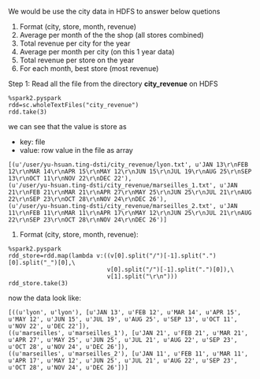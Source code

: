 We would be use the city data in HDFS to answer below quetions

1) Format (city, store, month, revenue)
2) Average per month of the the shop (all stores combined)
3) Total revenue per city for the year
4) Average per month per city (on this 1 year data)
5) Total revenue per store on the year
6) For each month, best store (most revenue)

Step 1: Read all the file from the directory **city_revenue** on HDFS

```
%spark2.pyspark
rdd=sc.wholeTextFiles("city_revenue")
rdd.take(3)
```

we can see that the value is store as 

* key: file 
* value: row value in the file as array

```
[(u'/user/yu-hsuan.ting-dsti/city_revenue/lyon.txt', u'JAN 13\r\nFEB 12\r\nMAR 14\r\nAPR 15\r\nMAY 12\r\nJUN 15\r\nJUL 19\r\nAUG 25\r\nSEP 13\r\nOCT 11\r\nNOV 22\r\nDEC 22'), 
(u'/user/yu-hsuan.ting-dsti/city_revenue/marseilles_1.txt', u'JAN 21\r\nFEB 21\r\nMAR 21\r\nAPR 27\r\nMAY 25\r\nJUN 25\r\nJUL 21\r\nAUG 22\r\nSEP 23\r\nOCT 28\r\nNOV 24\r\nDEC 26'), 
(u'/user/yu-hsuan.ting-dsti/city_revenue/marseilles_2.txt', u'JAN 11\r\nFEB 11\r\nMAR 11\r\nAPR 17\r\nMAY 12\r\nJUN 25\r\nJUL 21\r\nAUG 22\r\nSEP 23\r\nOCT 28\r\nNOV 24\r\nDEC 26')]
```

1) Format (city, store, month, revenue):

```
%spark2.pyspark
rdd_store=rdd.map(lambda v:((v[0].split("/")[-1].split(".")[0].split("_")[0],\
                            v[0].split("/")[-1].split(".")[0]),\
                            v[1].split("\r\n")))
rdd_store.take(3)
```

now the data look like:

```
[((u'lyon', u'lyon'), [u'JAN 13', u'FEB 12', u'MAR 14', u'APR 15', u'MAY 12', u'JUN 15', u'JUL 19', u'AUG 25', u'SEP 13', u'OCT 11', u'NOV 22', u'DEC 22']), 
((u'marseilles', u'marseilles_1'), [u'JAN 21', u'FEB 21', u'MAR 21', u'APR 27', u'MAY 25', u'JUN 25', u'JUL 21', u'AUG 22', u'SEP 23', u'OCT 28', u'NOV 24', u'DEC 26']), 
((u'marseilles', u'marseilles_2'), [u'JAN 11', u'FEB 11', u'MAR 11', u'APR 17', u'MAY 12', u'JUN 25', u'JUL 21', u'AUG 22', u'SEP 23', u'OCT 28', u'NOV 24', u'DEC 26'])]
```
